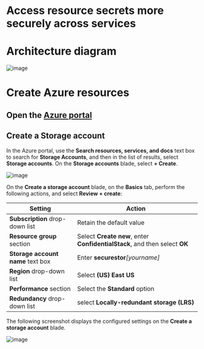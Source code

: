 # Access resource secrets more securely across services

# Architecture diagram

![image](https://user-images.githubusercontent.com/34960418/168985223-58557f85-15ff-4b25-b9de-61c8d2290294.png)


# Create Azure resources

## Open the [Azure portal](https://portal.azure.com/)


## Create a Storage account

In the Azure portal, use the **Search resources, services, and docs** text box to search for **Storage Accounts**, and then in the list of results, select **Storage accounts**. On the **Storage accounts** blade, select **+ Create**.

![image](https://user-images.githubusercontent.com/34960418/168986144-34d4c50e-4f23-4b47-96bb-964e85dcc1d2.png)


On the **Create a storage account** blade, on the **Basics** tab, perform the following actions, and select **Review + create**:

| Setting | Action |
| --- | --- |
| **Subscription** drop-down list   | Retain the default value |
| **Resource group** section        | Select **Create new**, enter **ConfidentialStack**, and then select **OK** |
| **Storage account name** text box | Enter **securestor**_[yourname]_ |
| **Region** drop-down list         | Select **(US) East US** |
| **Performance** section           | Select the **Standard** option |
| **Redundancy** drop-down list     | select **Locally-redundant storage (LRS)** |

The following screenshot displays the configured settings on the **Create a storage account** blade.

![image](https://user-images.githubusercontent.com/34960418/168986544-623202b0-1777-4275-a698-2adb511b8502.png)











